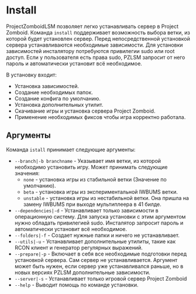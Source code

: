 # Install
ProjectZomboidLSM позволяет легко устанавливать сервер в Project Zomboid. Команда `install` поддерживает возможность выбора ветки, из которой будет установлен сервер. Перед непосредственной установкой сервера устанавливаются необходимые зависимости. Для установки зависимостей инсталятору потребуются привилегии sudo или root доступ. Если у пользователя есть права sudo, PZLSM запросит от него пароль и автоматически установит всё необходимое.

В установку входит:
  * Установка зависимостей.
  * Создание необходимых папок.
  * Создание конфига по умолчанию.
  * Установка дополнительных утилит.
  * Скачивание игры и установка сервера Project Zomboid.
  * Применение необходимых фиксов чтобы игра корректно работала.

## Аргументы
Команда `istall` принимает следующие аргументы:

  * `--branch|-b branchname` - Указывает имя ветки, из которой необходимо установить игру. Может принимать следующие значения: 
    * `none` - установка игры из стабильной ветки (Значение по умолчанию).
    * `beta` - установка игры из экспериментальной IWBUMS ветки.
    * `unstable` - установка игры из нестабильной ветки. Она пришла на замену IWBUMS при выходе мультиплеера в 41 билде.
  * `--dependencies|-d` - Устанавливает только зависимости в операционную систему. Для запуска установки с этим аргументом нужно обладать привилегией sudo. Инсталятор запросит пароль и автоматически установит всё необходимое.
  * `--folders|-f` - Создает нужные папки и ничего не устанавливает.
  * `--utils|-u` - Устанавливает дополнительные утилиты, такие как RCON клиент и генератор регулярных выражений.
  * `--prepare|-p` - Включает в себя все необходимые подготовки перед установкой сервера. Сам сервер не устанавливается. Аргумент может быть нужен, если сервер уже устанавливался раньше, но в новых версиях PZLSM дополнительные зависимости.
  * `--server|-s` - Устанавливает только игровой сервер Project Zomboid
  * `--help` - Выводит помощь по команде установки.

